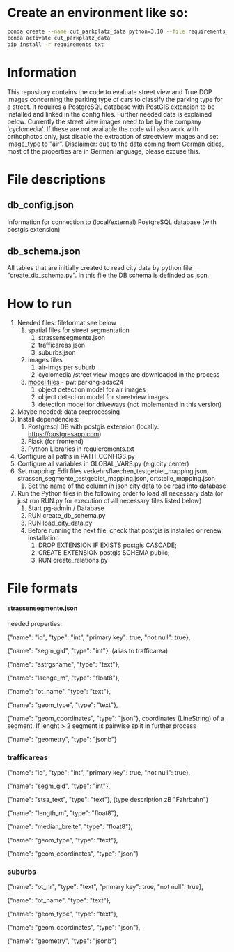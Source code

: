 # Create an environment like so:
```bash
conda create --name cut_parkplatz_data python=3.10 --file requirements_conda.txt
conda activate cut_parkplatz_data
pip install -r requirements.txt
```

# Information
This repository contains the code to evaluate street view and True DOP images concerning the parking type of cars to classify the parking type for a street. It requires a PostgreSQL database with PostGIS extension to be installed and linked in the config files. Further needed data is explained below. Currently the street view images need to be by the company 'cyclomedia'. If these are not available the code will also work with orthophotos only, just disable the extraction of streetview images and set image_type to "air".
Disclaimer: due to the data coming from German cities, most of the properties are in German language, please excuse this.

# File descriptions

## db_config.json
Information for connection to (local/external) PostgreSQL database (with postgis extension)

## db_schema.json
All tables that are initially created to read city data by python file "create_db_schema.py". In this file the DB schema is definded as json.


# How to run
1. Needed files: fileformat see below
   1. spatial files for street segmentation
      1. strassensegmente.json
      2. trafficareas.json
      3. suburbs.json
   2. images files
      1. air-imgs per suburb
      2. cyclomedia /street view images are downloaded in the process
   3. [model files](https://cloud.scadsai.uni-leipzig.de/index.php/s/KHqSJSD8qbbFDWJ) - pw: parking-sdsc24
      1. object detection model for air images
      2. object detection model for streetview images
      3. detection model for driveways (not implemented in this version)
2. Maybe needed: data preprocessing
3. Install dependencies:
   1. Postgresql DB with postgis extension (locally: https://postgresapp.com)
   2. Flask (for frontend)
   3. Python Libraries in requierements.txt
4. Configure all paths in PATH_CONFIGS.py
5. Configure all variables in GLOBAL_VARS.py (e.g.city center)
6. Set mapping: Edit files verkehrsflaechen_testgebiet_mapping.json, strassen_segmente_testgebiet_mapping.json, ortsteile_mapping.json
   1. Set the name of the column in json city data to be read into database
7. Run the Python files in the following order to load all necessary data (or just run RUN.py for execution of all necessary files listed below)
   1. Start pg-admin / Database
   2. RUN create_db_schema.py
   3. RUN load_city_data.py
   4. Before running the next file, check that postgis is installed or renew installation
      1. DROP EXTENSION IF EXISTS postgis CASCADE;
      2. CREATE EXTENSION postgis SCHEMA public;
      3. RUN create_relations.py
     
# File formats 

#### strassensegmente.json

needed properties:

{"name": "id", "type": "int", "primary key": true, "not null": true},

{"name": "segm_gid", "type": "int"}, (alias to trafficarea)

{"name": "sstrgsname", "type": "text"},

{"name": "laenge_m", "type": "float8"},

{"name": "ot_name", "type": "text"},

{"name": "geom_type", "type": "text"},

{"name": "geom_coordinates", "type": "json"}, coordinates (LineString) of a segment. If lenght > 2 segment is pairwise split in further process

{"name": "geometry", "type": "jsonb"}

### trafficareas

{"name": "id", "type": "int", "primary key": true, "not null": true},

{"name": "segm_gid", "type": "int"},

{"name": "stsa_text", "type": "text"}, (type description zB "Fahrbahn")

{"name": "length_m", "type": "float8"},

{"name": "median_breite", "type": "float8"},

{"name": "geom_type", "type": "text"},

{"name": "geom_coordinates", "type": "json"}

### suburbs

{"name": "ot_nr", "type": "text", "primary key": true, "not null": true},

{"name": "ot_name", "type": "text"},

{"name": "geom_type", "type": "text"},

{"name": "geom_coordinates", "type": "json"},

{"name": "geometry", "type": "jsonb"}
